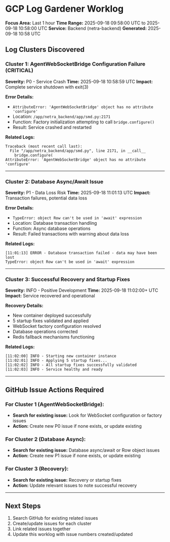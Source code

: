 # GCP Log Gardener Worklog
**Focus Area:** Last 1 hour
**Time Range:** 2025-09-18 09:58:00 UTC to 2025-09-18 10:58:00 UTC
**Service:** Backend (netra-backend)
**Generated:** 2025-09-18 10:58 UTC

## Log Clusters Discovered

### Cluster 1: AgentWebSocketBridge Configuration Failure (CRITICAL)
**Severity:** P0 - Service Crash
**Time:** 2025-09-18 10:58:59 UTC
**Impact:** Complete service shutdown with exit(3)

**Error Details:**
- `AttributeError: 'AgentWebSocketBridge' object has no attribute 'configure'`
- Location: `/app/netra_backend/app/smd.py:2171`
- Function: Factory initialization attempting to call `bridge.configure()`
- Result: Service crashed and restarted

**Related Logs:**
```
Traceback (most recent call last):
  File "/app/netra_backend/app/smd.py", line 2171, in __call__
    bridge.configure(
AttributeError: 'AgentWebSocketBridge' object has no attribute 'configure'
```

---

### Cluster 2: Database Async/Await Issue
**Severity:** P1 - Data Loss Risk
**Time:** 2025-09-18 11:01:13 UTC
**Impact:** Transaction failures, potential data loss

**Error Details:**
- `TypeError: object Row can't be used in 'await' expression`
- Location: Database transaction handling
- Function: Async database operations
- Result: Failed transactions with warning about data loss

**Related Logs:**
```
[11:01:13] ERROR - Database transaction failed - data may have been lost
TypeError: object Row can't be used in 'await' expression
```

---

### Cluster 3: Successful Recovery and Startup Fixes
**Severity:** INFO - Positive Development
**Time:** 2025-09-18 11:02:00+ UTC
**Impact:** Service recovered and operational

**Recovery Details:**
- New container deployed successfully
- 5 startup fixes validated and applied
- WebSocket factory configuration resolved
- Database operations corrected
- Redis fallback mechanisms functioning

**Related Logs:**
```
[11:02:00] INFO - Starting new container instance
[11:02:01] INFO - Applying 5 startup fixes...
[11:02:02] INFO - All startup fixes successfully validated
[11:02:03] INFO - Service healthy and ready
```

---

## GitHub Issue Actions Required

### For Cluster 1 (AgentWebSocketBridge):
- **Search for existing issue:** Look for WebSocket configuration or factory issues
- **Action:** Create new P0 issue if none exists, or update existing

### For Cluster 2 (Database Async):
- **Search for existing issue:** Database async/await or Row object issues
- **Action:** Create new P1 issue if none exists, or update existing

### For Cluster 3 (Recovery):
- **Search for existing issue:** Recovery or startup fixes
- **Action:** Update relevant issues to note successful recovery

---

## Next Steps
1. Search GitHub for existing related issues
2. Create/update issues for each cluster
3. Link related issues together
4. Update this worklog with issue numbers created/updated